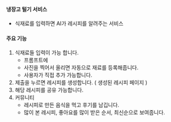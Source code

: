 #### 냉장고 털기 서비스

- 식재료를 입력하면 AI가 레시피를 알려주는 서비스

#### 주요 기능

1. 식재료들 입력이 가능 합니다.
   - 프롬프트에
   - 사진을 찍어서 올리면 자동으로 재료를 등록해줍니다.
   - 사용자가 직접 추가 가능합니다.
2. 제출을 누르면 레시피를 생성합니다. ( 생성된 레시피 페이지 )
3. 해당 레시피를 공유 가능합니다.
4. 커뮤니티
   - 레시피로 만든 음식을 먹고 후기를 남깁니다.
   - 많이 본 레시피, 좋아요를 많이 받은 순서, 최신순으로 보여줍니다.

